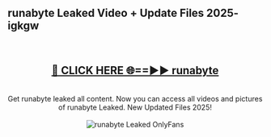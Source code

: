 <h2>runabyte Leaked Video + Update Files 2025- igkgw</h2>
<br>
<div align="center">
<h2><a href="https://libra.edu.pl?runabyte" rel="nofollow">🔴 CLICK HERE 🌐==►► runabyte</a></h2>
<br>
Get runabyte leaked all content. Now you can access all videos and pictures of runabyte Leaked. New Updated Files 2025!
<br>
<br>
<a href="https://libra.edu.pl?runabyte" rel="nofollow" data-target="animated-image.originalLink"><img src="https://i.ibb.co.com/WyWwxjT/player-gif2.gif" alt="runabyte Leaked OnlyFans" style="max-width: 100%; display: inline-block;" data-target="animated-image.originalImage"></a>
</div>
<br>